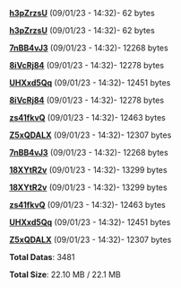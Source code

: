 [**h3pZrzsU**](/data/h3pZrzsU.txt) (09/01/23 - 14:32)- 62 bytes

[**h3pZrzsU**](/data/h3pZrzsU.txt) (09/01/23 - 14:32)- 62 bytes

[**7nBB4vJ3**](/data/7nBB4vJ3.txt) (09/01/23 - 14:32)- 12268 bytes

[**8iVcRj84**](/data/8iVcRj84.txt) (09/01/23 - 14:32)- 12278 bytes

[**UHXxd5Qq**](/data/UHXxd5Qq.txt) (09/01/23 - 14:32)- 12451 bytes

[**8iVcRj84**](/data/8iVcRj84.txt) (09/01/23 - 14:32)- 12278 bytes

[**zs41fkvQ**](/data/zs41fkvQ.txt) (09/01/23 - 14:32)- 12463 bytes

[**Z5xQDALX**](/data/Z5xQDALX.txt) (09/01/23 - 14:32)- 12307 bytes

[**7nBB4vJ3**](/data/7nBB4vJ3.txt) (09/01/23 - 14:32)- 12268 bytes

[**18XYtR2v**](/data/18XYtR2v.txt) (09/01/23 - 14:32)- 13299 bytes

[**18XYtR2v**](/data/18XYtR2v.txt) (09/01/23 - 14:32)- 13299 bytes

[**zs41fkvQ**](/data/zs41fkvQ.txt) (09/01/23 - 14:32)- 12463 bytes

[**UHXxd5Qq**](/data/UHXxd5Qq.txt) (09/01/23 - 14:32)- 12451 bytes

[**Z5xQDALX**](/data/Z5xQDALX.txt) (09/01/23 - 14:32)- 12307 bytes

**Total Datas**: 3481

**Total Size**: 22.10 MB / 22.1 MB
